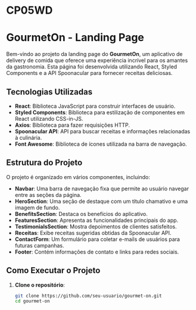 # CP05WD
# GourmetOn - Landing Page

Bem-vindo ao projeto da landing page do **GourmetOn**, um aplicativo de delivery de comida que oferece uma experiência incrível para os amantes da gastronomia. Esta página foi desenvolvida utilizando React, Styled Components e a API Spoonacular para fornecer receitas deliciosas.

## Tecnologias Utilizadas

- **React**: Biblioteca JavaScript para construir interfaces de usuário.
- **Styled Components**: Biblioteca para estilização de componentes em React utilizando CSS-in-JS.
- **Axios**: Biblioteca para fazer requisições HTTP.
- **Spoonacular API**: API para buscar receitas e informações relacionadas à culinária.
- **Font Awesome**: Biblioteca de ícones utilizada na barra de navegação.

## Estrutura do Projeto

O projeto é organizado em vários componentes, incluindo:

- **Navbar**: Uma barra de navegação fixa que permite ao usuário navegar entre as seções da página.
- **HeroSection**: Uma seção de destaque com um título chamativo e uma imagem de fundo.
- **BenefitsSection**: Destaca os benefícios do aplicativo.
- **FeaturesSection**: Apresenta as funcionalidades principais do app.
- **TestimonialsSection**: Mostra depoimentos de clientes satisfeitos.
- **Receitas**: Exibe receitas sugeridas obtidas da Spoonacular API.
- **ContactForm**: Um formulário para coletar e-mails de usuários para futuras campanhas.
- **Footer**: Contém informações de contato e links para redes sociais.

## Como Executar o Projeto

1. **Clone o repositório**:
   ```bash
   git clone https://github.com/seu-usuario/gourmet-on.git
   cd gourmet-on
